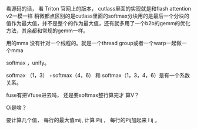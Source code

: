 看源码的话， 看 Triton 官网上的版本，  cutlass里面的实现就是和flash attention v2一模一样 稍微都点区别的是cutlass里面的softmax分块用的是最后一个分块的值作为最大值，并不是整个的作为最大值，还有就多用了一个b2b的gemm的优化方法，其余都和常规的gemm一样。

 用的mma 没有针对一个线程的。就是一个thread group或者一个warp一起做一个mma

softmax ，unify。

softmax （1，3） +softmax（4，6） 和 softmax（1，3，4，6）是有一个系数关系。 

fuse有把Vfuse进去吗， 还是要softmax整行算完才 算V？ 

Oi是啥？ 

要计算几个值， 每行的最大值mij,   计算  Pij ， 每行的Pij加起来  l ij 。

 

